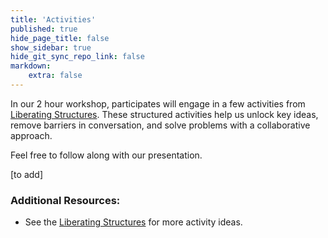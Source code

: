 ```yaml
---
title: 'Activities'
published: true
hide_page_title: false
show_sidebar: true
hide_git_sync_repo_link: false
markdown:
    extra: false
---
```


In our 2 hour workshop, participates will engage in a few activities from [Liberating Structures](https://www.liberatingstructures.com/ls-menu).  These structured activities help us unlock key ideas, remove barriers in conversation, and solve problems with a collaborative approach.

Feel free to follow along with our presentation.

[to add]



### Additional Resources:
- See the [Liberating Structures](https://www.liberatingstructures.com/ls-menu) for more activity ideas.
